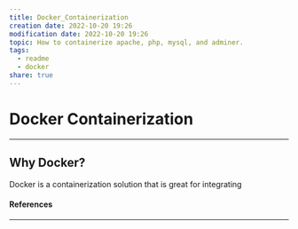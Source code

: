```yaml
---  
title: Docker_Containerization  
creation date: 2022-10-20 19:26  
modification date: 2022-10-20 19:26  
topic: How to containerize apache, php, mysql, and adminer.  
tags:  
  - readme  
  - docker  
share: true  
---  
```

  
# Docker Containerization  
---  
## Why Docker?  
  
Docker is a containerization solution that is great for integrating   
#### References  
---  
